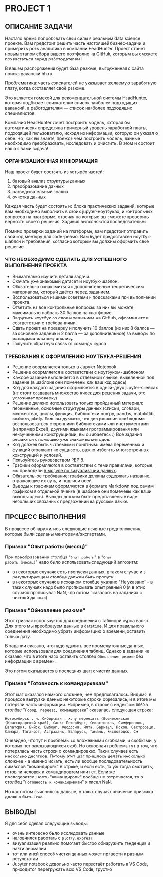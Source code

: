 # PROJECT 1

## ОПИСАНИЕ ЗАДАЧИ

Настало время попробовать свои силы в реальном data science проекте. Вам предстоит решить часть настоящей бизнес-задачи и примерить роль аналитика в компании HeadHunter. Проект станет новым этапом сбора вашего портфолио на GitHub, которым вы сможете похвастаться перед работодателем!

В вашем распоряжении будет база резюме, выгруженная с сайта поиска вакансий hh.ru.

Проблематика: часть соискателей не указывает желаемую заработную плату, когда составляет своё резюме.

Это является помехой для рекомендательной системы HeadHunter, которая подбирает соискателям список наиболее подходящих вакансий, а работодателям — список наиболее подходящих специалистов.

Компания HeadHunter хочет построить модель, которая бы автоматически определяла примерный уровень заработной платы, подходящей пользователю, исходя из информации, которую он указал о себе. Но, как вы знаете, прежде чем построить модель, данные необходимо преобразовать, исследовать и очистить. В этом и состоит наша с вами задача!

### ОРГАНИЗАЦИОННАЯ ИНФОРМАЦИЯ

Наш проект будет состоять из четырёх частей:
1. базовый анализ структуры данных
2. преобразование данных
3. разведывательный анализ
4. очистка данных

Каждая часть будет состоять из блока практических заданий, которые вам необходимо выполнить в своих jupyter-ноутбуках, и контрольных вопросов на платформе, отвечая на которые вы сможете проверить верность своего решения. Задания выполняются последовательно.

Помимо проверки заданий на платформе, вам предстоит отправить свой код ментору для code-ревью. Вам будет предоставлен ноутбук-шаблон и требования, согласно которым вы должны оформить своё решение.

### ЧТО НЕОБХОДИМО СДЕЛАТЬ ДЛЯ УСПЕШНОГО ВЫПОЛНЕНИЯ ПРОЕКТА

* Внимательно изучить детали задачи.
* Скачать уже знакомый датасет и ноутбук-шаблон.
* Обязательно ознакомиться с дополнительным теоретическим материалом, который даётся перед заданием.
* Воспользоваться нашими советами и подсказками при выполнении проекта.
* Ответить на все контрольные вопросы: за них вы можете максимально набрать 30 баллов на платформе.
* Загрузить ноутбук со своим решением на GitHub, оформив его в соответствии с требованиями.
* Сдать проект на проверку и получить 10 баллов (из них 8 баллов — за основное задание и 2 балла — за дополнительное) за выводы по разведывательному анализу.
* Получить обратную связь от команды курса

### ТРЕБОВАНИЯ К ОФОРМЛЕНИЮ НОУТБУКА-РЕШЕНИЯ

* Решение оформляется только в Jupyter Notebook.
* Решение оформляется в соответствии с ноутбуком-шаблоном.
* Каждое задание выполняется в отдельной ячейке, выделенной под задание (в шаблоне они помечены как ваш код здесь).
* Код для каждого задания оформляется в одной-двух jupyter-ячейках (не стоит создавать множество ячеек для решения задачи, это усложняет проверку).
* Решение должно использовать только пройденный материал: переменные, основные структуры данных (списки, словари, множества), циклы, функции, библиотеки numpy, pandas, matplotlib, seaborn, plotly. Если вы думаете, что для решения необходимо воспользоваться сторонними библиотеками или инструментами (например Excel), другими языками программирования или неизученными конструкциями, вы ошибаетесь :) Все задания решаются с помощью уже знакомых методов.
* Код должен быть читаемым и понятным: имена переменных и функций отражают их сущность, важно избегать многострочных конструкций и условий.
* Пользуйтесь руководством [PEP 8](https://lms.skillfactory.ru/courses/course-v1:SkillFactory+DSPR-2.0+14JULY2021/jump_to_id/958c1e42860d475999e9f9381dfe8b5a).
* Графики оформляются в соответствии с теми правилами, которые мы приводили [в модуле по визуализации данных](https://lms.skillfactory.ru/courses/course-v1:SkillFactory+DSPR-2.0+14JULY2021/jump_to_id/1fa00a018157484a9bae5d4557ef3e7c).
* Обязательное требование: графики должны содержать название, отражающее их суть, и подписи осей.
* Выводы к графикам оформляются в формате Markdown под самим графиком в отдельной ячейке (в шаблоне они помечены как ваши выводы здесь). Выводы должны быть представлены в виде небольших связанных предложений на русском языке.

## ПРОЦЕСС ВЫПОЛНЕНИЯ

В процессе обнаружились следующие неявные предположения, которые были сделаны менторами/экспертами.

### Признак "Опыт работы (месяц)"
При преобразовании столбца "<code>Опыт работы</code>" в "<code>Опыт работы (месяц)</code>" надо было использовать следующий алгоритм:
* в некоторых случаях есть пропуски данных, в таком случае и в результирующем столбце должен быть пропуск
* в некоторых случаях в исходном столбце указано "Не указано" - в таких случаях надо было прописывать опыт равный 0 (я в этих случаях прописывал NaN, что потом сказалось на заданиях с чисткой данных)

### Признак "Обновление резюме"
Этот признак используется для соединения с таблицой курса валют. Для этого мы преобразуем данные в <code>datetime</code>. И для правильного соединения необходимо убрать информацию о времени, оставить только дату. 

В задании сказано, что надо удалить все промежуточные данные, которые использовали для соединения таблиц. Однако в задании не сказано, что в итоге надо оставить столбец <code>Обновление резюме</code> без информации о времени. 

Это потом сказывается в последних шагах чистки данных.

### Признак "Готовность к командировкам"
Этот шаг оказался намного сложнее, чем предполагалось. Видимо, в процессе выгрузки данных некоторые строки обрезались, и в итоге мы потеряли часть информации. Например, в строке с индексом <code>8069</code> в столбце "<code>Город, переезд, командировки</code>" оказалась следующая строка:

<code>Новосибирск ,  м. Сибирская , хочу переехать (Вознесенская (Краснодарский край), Санкт-Петербург, Севастополь, Симферополь, Евпатория, Бийск, Выборг, Феодосия, Ялта, Барнаул, Псков, Сестрорецк, Самара, Таганрог, Астрахань, Беларусь, Тамань, Кисловодск, См</code>

Очевидно, что тут и проблемы со вложенными скобками, и скобками, у которых нет закрывающихся скоб. Но основная проблема тут в том, что потерялась часть строки о командировках. Таких случаев есть несколько десятков. Потому этот шаг пришлось делать несколько сложнее - а именно искать, есть ли вообще последовательность символов "командировк" в строке, и если есть, то уж тогда смотреть, готов ли человек к командировкам или нет. Если же последовательность "командировк" вообще не встречается, то в столбец "<code>Готовность к командировкам</code>" я писал NaN.

Но как потом выяснилось дальше, в таких случаях значение признака должно быть <code>True</code>. 


## ВЫВОДЫ

Я для себя сделал следующие выводы:
* очень интересно было исследовать данные
* наловчился работать с <code>plotly.express</code>
* визуализация реально помогает быстро обнаружить тенденции и найти аномалии
* тот или иной способ чистки данных может привести к разным результатам 
* Jupyter notebook довольно часто перестаёт работать в VS Code, приходится перегружать всю VS Code, грустно